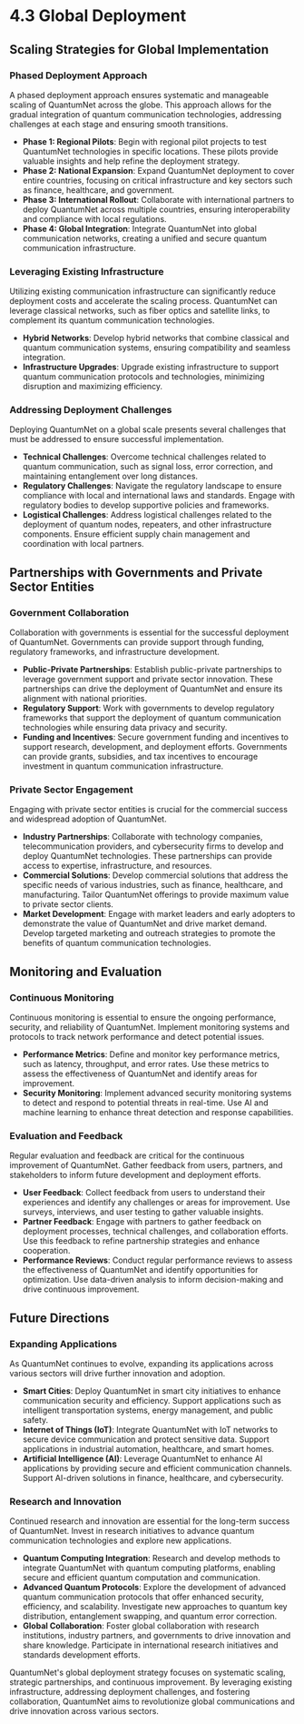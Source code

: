 
# 4.3 Global Deployment

## Scaling Strategies for Global Implementation

### Phased Deployment Approach
A phased deployment approach ensures systematic and manageable scaling of QuantumNet across the globe. This approach allows for the gradual integration of quantum communication technologies, addressing challenges at each stage and ensuring smooth transitions.

- **Phase 1: Regional Pilots**: Begin with regional pilot projects to test QuantumNet technologies in specific locations. These pilots provide valuable insights and help refine the deployment strategy.
- **Phase 2: National Expansion**: Expand QuantumNet deployment to cover entire countries, focusing on critical infrastructure and key sectors such as finance, healthcare, and government.
- **Phase 3: International Rollout**: Collaborate with international partners to deploy QuantumNet across multiple countries, ensuring interoperability and compliance with local regulations.
- **Phase 4: Global Integration**: Integrate QuantumNet into global communication networks, creating a unified and secure quantum communication infrastructure.

### Leveraging Existing Infrastructure
Utilizing existing communication infrastructure can significantly reduce deployment costs and accelerate the scaling process. QuantumNet can leverage classical networks, such as fiber optics and satellite links, to complement its quantum communication technologies.

- **Hybrid Networks**: Develop hybrid networks that combine classical and quantum communication systems, ensuring compatibility and seamless integration.
- **Infrastructure Upgrades**: Upgrade existing infrastructure to support quantum communication protocols and technologies, minimizing disruption and maximizing efficiency.

### Addressing Deployment Challenges
Deploying QuantumNet on a global scale presents several challenges that must be addressed to ensure successful implementation.

- **Technical Challenges**: Overcome technical challenges related to quantum communication, such as signal loss, error correction, and maintaining entanglement over long distances.
- **Regulatory Challenges**: Navigate the regulatory landscape to ensure compliance with local and international laws and standards. Engage with regulatory bodies to develop supportive policies and frameworks.
- **Logistical Challenges**: Address logistical challenges related to the deployment of quantum nodes, repeaters, and other infrastructure components. Ensure efficient supply chain management and coordination with local partners.

## Partnerships with Governments and Private Sector Entities

### Government Collaboration
Collaboration with governments is essential for the successful deployment of QuantumNet. Governments can provide support through funding, regulatory frameworks, and infrastructure development.

- **Public-Private Partnerships**: Establish public-private partnerships to leverage government support and private sector innovation. These partnerships can drive the deployment of QuantumNet and ensure its alignment with national priorities.
- **Regulatory Support**: Work with governments to develop regulatory frameworks that support the deployment of quantum communication technologies while ensuring data privacy and security.
- **Funding and Incentives**: Secure government funding and incentives to support research, development, and deployment efforts. Governments can provide grants, subsidies, and tax incentives to encourage investment in quantum communication infrastructure.

### Private Sector Engagement
Engaging with private sector entities is crucial for the commercial success and widespread adoption of QuantumNet.

- **Industry Partnerships**: Collaborate with technology companies, telecommunication providers, and cybersecurity firms to develop and deploy QuantumNet technologies. These partnerships can provide access to expertise, infrastructure, and resources.
- **Commercial Solutions**: Develop commercial solutions that address the specific needs of various industries, such as finance, healthcare, and manufacturing. Tailor QuantumNet offerings to provide maximum value to private sector clients.
- **Market Development**: Engage with market leaders and early adopters to demonstrate the value of QuantumNet and drive market demand. Develop targeted marketing and outreach strategies to promote the benefits of quantum communication technologies.

## Monitoring and Evaluation

### Continuous Monitoring
Continuous monitoring is essential to ensure the ongoing performance, security, and reliability of QuantumNet. Implement monitoring systems and protocols to track network performance and detect potential issues.

- **Performance Metrics**: Define and monitor key performance metrics, such as latency, throughput, and error rates. Use these metrics to assess the effectiveness of QuantumNet and identify areas for improvement.
- **Security Monitoring**: Implement advanced security monitoring systems to detect and respond to potential threats in real-time. Use AI and machine learning to enhance threat detection and response capabilities.

### Evaluation and Feedback
Regular evaluation and feedback are critical for the continuous improvement of QuantumNet. Gather feedback from users, partners, and stakeholders to inform future development and deployment efforts.

- **User Feedback**: Collect feedback from users to understand their experiences and identify any challenges or areas for improvement. Use surveys, interviews, and user testing to gather valuable insights.
- **Partner Feedback**: Engage with partners to gather feedback on deployment processes, technical challenges, and collaboration efforts. Use this feedback to refine partnership strategies and enhance cooperation.
- **Performance Reviews**: Conduct regular performance reviews to assess the effectiveness of QuantumNet and identify opportunities for optimization. Use data-driven analysis to inform decision-making and drive continuous improvement.

## Future Directions

### Expanding Applications
As QuantumNet continues to evolve, expanding its applications across various sectors will drive further innovation and adoption.

- **Smart Cities**: Deploy QuantumNet in smart city initiatives to enhance communication security and efficiency. Support applications such as intelligent transportation systems, energy management, and public safety.
- **Internet of Things (IoT)**: Integrate QuantumNet with IoT networks to secure device communication and protect sensitive data. Support applications in industrial automation, healthcare, and smart homes.
- **Artificial Intelligence (AI)**: Leverage QuantumNet to enhance AI applications by providing secure and efficient communication channels. Support AI-driven solutions in finance, healthcare, and cybersecurity.

### Research and Innovation
Continued research and innovation are essential for the long-term success of QuantumNet. Invest in research initiatives to advance quantum communication technologies and explore new applications.

- **Quantum Computing Integration**: Research and develop methods to integrate QuantumNet with quantum computing platforms, enabling secure and efficient quantum computation and communication.
- **Advanced Quantum Protocols**: Explore the development of advanced quantum communication protocols that offer enhanced security, efficiency, and scalability. Investigate new approaches to quantum key distribution, entanglement swapping, and quantum error correction.
- **Global Collaboration**: Foster global collaboration with research institutions, industry partners, and governments to drive innovation and share knowledge. Participate in international research initiatives and standards development efforts.

QuantumNet's global deployment strategy focuses on systematic scaling, strategic partnerships, and continuous improvement. By leveraging existing infrastructure, addressing deployment challenges, and fostering collaboration, QuantumNet aims to revolutionize global communications and drive innovation across various sectors.
